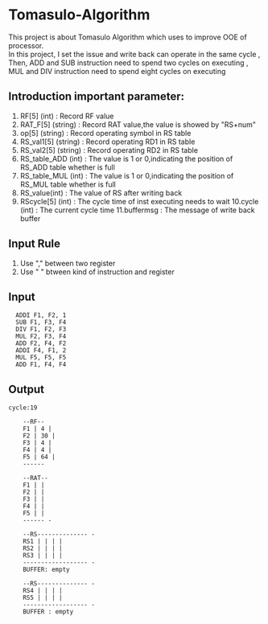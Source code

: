 # Tomasulo-Algorithm
This project is about Tomasulo Algorithm which uses to improve OOE of processor.<br>
In this project, I set the issue and write back can operate in the same cycle , <br>
Then, ADD and SUB instruction need to spend two cycles on executing , 
MUL and DIV instruction need to spend eight cycles on executing

## Introduction important parameter:
1. RF[5] (int)		     : Record RF value
2. RAT_F[5] (string)   : Record RAT value,the value is showed by "RS+num"
3. op[5] (string)	     : Record operating symbol in RS table
4. RS_val1[5] (string) : Record operating RD1 in RS table
5. RS_val2[5] (string) : Record operating RD2 in RS table
6. RS_table_ADD (int)	 : The value is 1 or 0,indicating the position of RS_ADD table whether is full
7. RS_table_MUL (int)	 : The value is 1 or 0,indicating the position of RS_MUL table whether is full
8. RS_value(int)	     : The value of RS after writing back
9. RScycle[5] (int)	   : The cycle time of inst executing needs to wait
10.cycle (int)		     : The current cycle time
11.buffermsg		       : The message of write back buffer


## Input Rule
1. Use "," between two register
2. Use " " btween kind of instruction and register

## Input
```
  ADDI F1, F2, 1
  SUB F1, F3, F4
  DIV F1, F2, F3
  MUL F2, F3, F4
  ADD F2, F4, F2
  ADDI F4, F1, 2
  MUL F5, F5, F5
  ADD F1, F4, F4
```

## Output
```
cycle:19

	--RF--
	F1 | 4 |
	F2 | 30 |
	F3 | 4 |
	F4 | 4 |
	F5 | 64 |
	------

	--RAT--
	F1 | |
	F2 | |
	F3 | |
	F4 | |
	F5 | |
	------ -

	--RS-------------- -
	RS1 | | | |
	RS2 | | | |
	RS3 | | | |
	------------------ -
	BUFFER: empty

	--RS-------------- -
	RS4 | | | |
	RS5 | | | |
	------------------ -
	BUFFER : empty


```
